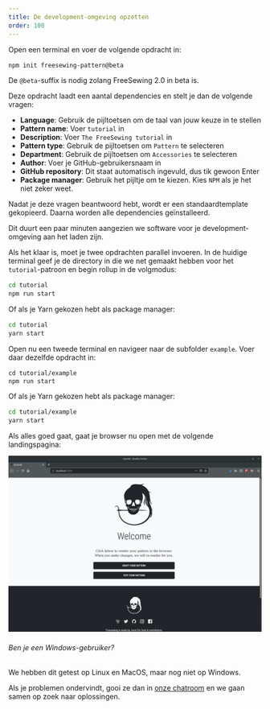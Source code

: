 ```yaml
---
title: De development-omgeving opzetten
order: 100
---
```


Open een terminal en voer de volgende opdracht in:

```bash
npm init freesewing-pattern@beta
```

<Note>

De `@beta`-suffix is nodig zolang FreeSewing 2.0 in beta is.

</Note>

Deze opdracht laadt een aantal dependencies en stelt je dan de volgende vragen:

- **Language**: Gebruik de pijltoetsen om de taal van jouw keuze in te stellen
- **Pattern name**: Voer `tutorial` in 
- **Description**: Voer `The FreeSewing tutorial` in
- **Pattern type**: Gebruik de pijltoetsen om `Pattern` te selecteren
- **Department**: Gebruik de pijltoetsen om `Accessories` te selecteren
- **Author**: Voer je GitHub-gebruikersnaam in
- **GitHub repository**: Dit staat automatisch ingevuld, dus tik gewoon Enter
- **Package manager**: Gebruik het pijltje om te kiezen. Kies `NPM` als je het niet zeker weet.

Nadat je deze vragen beantwoord hebt, wordt er een standaardtemplate gekopieerd. Daarna worden alle dependencies geïnstalleerd.

<Note>

Dit duurt een paar minuten aangezien we software voor je development-omgeving aan het laden zijn.

</Note>

Als het klaar is, moet je twee opdrachten parallel invoeren. In de huidige terminal geef je de directory in die we net gemaakt hebben voor het `tutorial`-patroon en begin rollup in de volgmodus:

```bash
cd tutorial
npm run start
```

Of als je Yarn gekozen hebt als package manager:

```bash
cd tutorial
yarn start
```

Open nu een tweede terminal en navigeer naar de subfolder `example`. Voer daar dezelfde opdracht in:

<pre><code class="bash:">cd tutorial/example
npm run start
</code></pre>

Of als je Yarn gekozen hebt als package manager:

```bash
cd tutorial/example
yarn start
```

Als alles goed gaat, gaat je browser nu open met de volgende landingspagina:

![De development-omgeving van FreeSewing](./cfp.png)

<Note>

###### Ben je een Windows-gebruiker?

We hebben dit getest op Linux en MacOS, maar nog niet op Windows.

Als je problemen ondervindt, gooi ze dan in [onze chatroom](https://gitter.im/freesewing/freesewing) en we gaan samen op zoek naar oplossingen.

</Note>